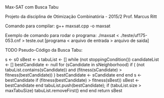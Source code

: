Max-SAT com Busca Tabu

Projeto da disciplina de Otimização Combinatória - 2015/2
Prof. Marcus Ritt


Comando para compilar:
g++ maxsat.cpp -o maxsat

Exemplo de comando para rodar o programa:
./maxsat < ./teste/uf175-053.cnf > teste.out
[programa < arquivo de entrada > arquivo de saida]

TODO
Pseudo-Código da Busca Tabu:

s ← s0
sBest ← s
tabuList ← []
while (not stoppingCondition())
	candidateList ← []
	bestCandidate ← null
	for (sCandidate in sNeighborhood)
		if ( (not tabuList.contains(sCandidate)) and (fitness(sCandidate) > fitness(bestCandidate)) )
			bestCandidate ← sCandidate
		end
	end
	s ← bestCandidate
	if (fitness(bestCandidate) > fitness(sBest))
		sBest ← bestCandidate
	end
	tabuList.push(bestCandidate);
	if (tabuList.size > maxTabuSize)
		tabuList.removeFirst()
	end
end
return sBest
